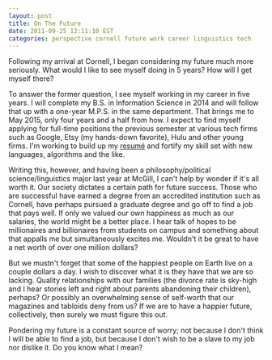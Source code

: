 ```yaml
---
layout: post
title: On The Future
date: 2011-09-25 12:11:10 EST
categories: perspective cornell future work career linguistics tech
---
```


Following my arrival at Cornell, I began considering my future much more seriously. What would I like to see myself doing in 5 years? How will I get myself there?

To answer the former question, I see myself working in my career in five years. I will complete my B.S. in Information Science in 2014 and will follow that up with a one-year M.P.S. in the same department. That brings me to May 2015, only four years and a half from how. I expect to find myself applying for full-time positions the previous semester at various tech firms such as Google, Etsy (my hands-down favorite), Hulu and other young firms. I'm working to build up my [resumé](http://parkermoore.de/resume/) and fortify my skill set with new languages, algorithms and the like.

Writing this, however, and having been a philosophy/political science/linguistics major last year at McGill, I can't help by wonder if it's all worth it. Our society dictates a certain path for future success. Those who are successful have earned a degree from an accredited institution such as Cornell, have perhaps pursued a graduate degree and go off to find a job that pays well. If only we valued our own happiness as much as our salaries, the world might be a better place. I hear talk of hopes to be millionaires and billionaires from students on campus and something about that appalls me but simultaneously excites me. Wouldn't it be great to have a net worth of over one million dollars?

But we mustn't forget that some of the happiest people on Earth live on a couple dollars a day. I wish to discover what it is they have that we are so lacking. Quality relationships with our families (the divorce rate is sky-high and I hear stories left and right about parents abandoning their children), perhaps? Or possibly an overwhelming sense of self-worth that our magazines and tabloids deny from us? If we are to have a happier future, collectively, then surely we must figure this out.

Pondering my future is a constant source of worry; not because I don't think I will be able to find a job, but because I don't wish to be a slave to my job nor dislike it. Do you know what I mean?
